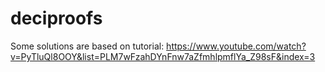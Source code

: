 # deciproofs
Some solutions are based on tutorial: https://www.youtube.com/watch?v=PyTluQl8OOY&list=PLM7wFzahDYnFnw7aZfmhlpmflYa_Z98sF&index=3
